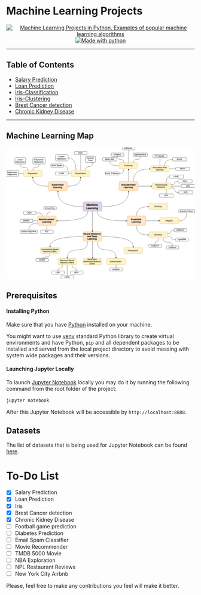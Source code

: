 # Machine Learning Projects

<p align="center">
  <a href="https://github.com/dineshyadav3169/machine-learning">
    <img alt="Machine Learning Projects in Python. Examples of popular machine learning algorithms" src="https://img.shields.io/badge/Machine%20Learning-Software%20Engineers-blue.svg">
    <img alt="Made with python" src="http://ForTheBadge.com/images/badges/made-with-python.svg">
  </a>
</p>

---
## Table of Contents
- [Salary Prediction](https://github.com/dineshyadav3169/machine-learning/tree/new/Regression/Salary%20Prediction)
- [Loan Prediction](https://github.com/dineshyadav3169/machine-learning/tree/new/Classification/Loan%20Prediction)
- [Iris-Classification](https://github.com/dineshyadav3169/machine-learning/tree/new/Classification/Iris%20Detection)
- [Iris-Clustering](https://github.com/dineshyadav3169/machine-learning/tree/new/Clustering/Iris%20Clustering)
- [Brest Cancer detection](https://github.com/dineshyadav3169/machine-learning/tree/new/Classification/Breast%20Cancer%20Detection)
- [Chronic Kidney Disease](https://github.com/dineshyadav3169/machine-learning/tree/new/Artificial%20Neural%20Networks/Chronic%20Kidney%20Disease)

---

## Machine Learning Map

![Machine Learning Map](ml-map.png)


## Prerequisites

#### Installing Python

Make sure that you have [Python](https://realpython.com/installing-python/) installed on your machine.

You might want to use [venv](https://docs.python.org/3/library/venv.html) standard Python library
to create virtual environments and have Python, `pip` and all dependent packages to be installed and 
served from the local project directory to avoid messing with system wide packages and their 
versions.

#### Launching Jupyter Locally

To launch [Jupyter Notebook](http://jupyter.org/) locally you may do it by running the following command from the root folder of the project:

```bash
jupyter notebook
```
After this Jupyter Notebook will be accessible by `http://localhost:8888`.

## Datasets

The list of datasets that is being used for Jupyter Notebook can be found [here](https://archive.ics.uci.edu/ml/datasets.php).
 
# To-Do List
- [x] Salary Prediction
- [x] Loan Prediction
- [x] Iris
- [x] Brest Cancer detection
- [x] Chronic Kidney Disease
- [ ] Football game prediction
- [ ] Diabetes Prediction
- [ ] Email Spam Classifier
- [ ] Movie Recommender
- [ ] TMDB 5000 Movie
- [ ] NBA Exploration
- [ ] NPL Restaurant Reviews
- [ ] New York City Airbnb

Please, feel free to make any contributions you feel will make it better.

